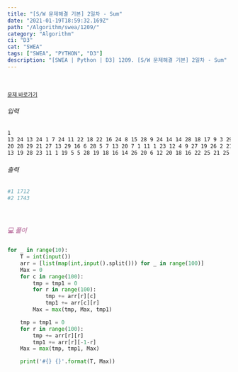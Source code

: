 ```yaml
---
title: "[S/W 문제해결 기본] 2일차 - Sum"
date: "2021-01-19T18:59:32.169Z"
path: "/Algorithm/swea/1209/"
category: "Algorithm"
ci: "D3"
cat: "SWEA"
tags: ["SWEA", "PYTHON", "D3"]
description: "[SWEA | Python | D3] 1209. [S/W 문제해결 기본] 2일차 - Sum"
---
```


<br />

<a href="https://swexpertacademy.com/main/code/problem/problemDetail.do?contestProbId=AV139KOaABgCFAYh&categoryId=AV139KOaABgCFAYh&categoryType=CODE"><small>문제 바로가기</small></a>

###### 입력

```sh
1
13 24 13 24 1 7 24 11 22 18 22 16 24 8 15 28 9 24 14 14 28 18 17 9 3 29 22 12 28 2 25 6 11 26 14 19 3 26 13 6 23 3 3 29 13 25 4 27 8 25 28 8 9 17 28 13 24 27 9 25 21 20 6 16 28 5 22 11 9 29 13 26 28 2 11 10 14 14 5 11 26 9 15 3 23 9 8 11 12 6 9 18 6 14 28 21 24 24 20 12
20 28 29 21 27 13 29 16 6 28 5 7 13 20 7 1 11 1 23 12 4 9 27 19 26 2 21 2 1 18 4 20 6 4 18 9 20 3 28 28 1 21 1 2 11 7 20 15 7 29 14 7 15 10 29 24 2 25 29 3 11 9 17 6 2 17 17 11 7 20 26 10 8 1 15 10 2 29 7 9 17 8 25 28 29 12 28 19 3 4 17 17 28 9 2 15 14 6 20 3
13 19 28 23 11 1 19 5 5 28 19 18 16 14 26 20 6 12 20 18 16 22 25 21 25 29 3 ............
```

###### 출력

```sh
#1 1712
#2 1743
```

<br />

##### <h5 style="color:#C587AE;">💻 풀이</h5>

```python
for _ in range(10):
    T = int(input())
    arr = [list(map(int,input().split())) for _ in range(100)]
    Max = 0
    for c in range(100):
        tmp = tmp1 = 0
        for r in range(100):
            tmp += arr[r][c]
            tmp1 += arr[c][r]
        Max = max(tmp, Max, tmp1)

    tmp = tmp1 = 0
    for r in range(100):
        tmp += arr[r][r]
        tmp1 += arr[r][-1-r]
    Max = max(tmp, tmp1, Max)

    print('#{} {}'.format(T, Max))
```


